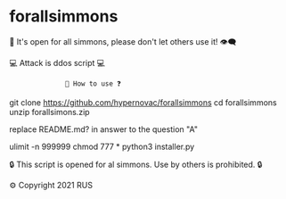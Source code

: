 # forallsimmons
📣 It's open for all simmons, please don't let others use it! 👁‍🗨


💻 Attack is ddos script 💻


 
                  🔌 How to use ❓

git clone https://github.com/hypernovac/forallsimmons 
cd forallsimmons
unzip forallsimons.zip

replace README.md? in answer to the question "A"

ulimit -n 999999
chmod 777 *
python3 installer.py


🔒 This script is opened for al simmons. Use by others is prohibited. 🔒

⚙️ Copyright 2021 RUS
